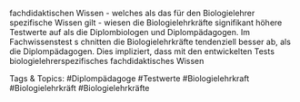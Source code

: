 fachdidaktischen Wissen - welches als das für den Biologielehrer spezifische Wissen 
gilt - wiesen die Biologielehrkräfte signifikant höhere Testwerte auf als die 
Diplombiologen und Diplompädagogen. Im Fachwissenstest s chnitten die 
Biologielehrkräfte tendenziell besser ab, als die Diplompädagogen. Dies impliziert, 
dass mit den entwickelten Tests biologielehrerspezifisches fachdidaktisches Wissen 

   Tags & Topics:
   #Diplompädagoge
   #Testwerte
   #Biologielehrkraft
   #Biologielehrkräft
   #Biologielehrkräfte